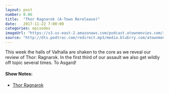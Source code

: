 ```yaml
---
layout: post
number: 0.06
title:  "Thor Ragnarok (A-Town Rerelease)"
date:   2017-11-22 7:00:00
categories: episodes
imageUrl: "https://s3.us-east-2.amazonaws.com/podcast.atownmovies.com/images/at-fm_022-thor-ragnarok.jpg"
source: "http://dts.podtrac.com/redirect.mp3/media.blubrry.com/atownmovies/podcast.atownmovies.com/audio/A-Town_022_Thor_64bit.mp3"
---
```


This week the halls of Valhalla are shaken to the core as we reveal our review of Thor: Ragnarok. In the first third of our assault we also get wildly off topic several times. To Asgard!

#### Show Notes:
- [Thor Ragnarok](http://www.imdb.com/title/tt3501632/)